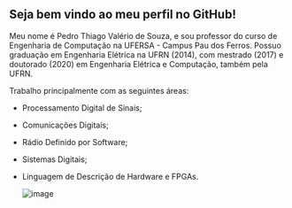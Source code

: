 ## Seja bem vindo ao meu perfil no GitHub!

Meu nome é Pedro Thiago Valério de Souza, e sou professor do curso de Engenharia de Computação na UFERSA - Campus Pau dos Ferros. Possuo graduação em Engenharia Elétrica na UFRN (2014), com mestrado (2017) e doutorado (2020) em Engenharia Elétrica e Computação, também pela UFRN. 

Trabalho principalmente com as seguintes áreas:
- Processamento Digital de Sinais;
- Comunicações Digitais;
- Rádio Definido por Software;
- Sistemas Digitais;
- Linguagem de Descrição de Hardware e FPGAs.

  ![image](https://github.com/pedrothiag/pedrothiag/assets/5923790/0ad2e57e-42a6-48fc-8bf2-efb858da533e) 
